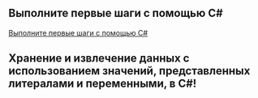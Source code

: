## Выполните первые шаги с помощью C#
[Выполните первые шаги с помощью C#](https://docs.microsoft.com/ru-ru/learn/paths/csharp-first-steps/)  


## Хранение и извлечение данных с использованием значений, представленных литералами и переменными, в C#!
